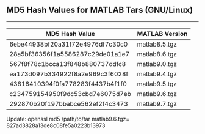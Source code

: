 ## MD5 Hash Values for MATLAB Tars (GNU/Linux)
---
|MD5 Hash Value                  |MATLAB Version|
|--------------------------------|--------------|
|6ebe44938bf20a31f72e4976df7c30c0|matlab8.5.tgz |
|28a5bf36356f1a5586287c29de01a1e7|matlab8.6.tgz |
|567f8f78c1bcca13f848b880737ddfc8|matlab9.0.tgz |
|ea173d097b334922f8a2e969c3f6028f|matlab9.4.tgz |
|43616410394f0fa778283f4437b4f1f0|matlab9.5.tgz |
|c234759154950f9dc53cbd7e6075d7eb|matlab9.6.tgz |
|292870b20f197bbabce562ef2f4c3473|matlab9.7.tgz |


Update:
openssl md5 /path/to/tar
matlab9.6.tgz= 827ad3828a13de8c08fe5a0223b13973

